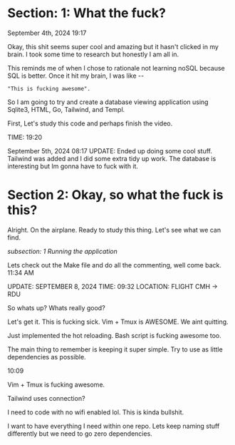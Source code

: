 # Section: 1: What the fuck?

September 4th, 2024
19:17

Okay, this shit seems super cool and amazing but it hasn't clicked in my brain. I took some time to research but honestly I am all in.

This reminds me of when I chose to rationale not learning noSQL because SQL is better. Once it hit my brain, I was like --

    "This is fucking awesome".

So I am going to try and create a database viewing application using Sqlite3, HTML, Go, Tailwind, and Templ.

First, Let's study this code and perhaps finish the video.

TIME: 19:20

September 5th, 2024
08:17
UPDATE: Ended up doing some cool stuff. Tailwind was added and I did some extra tidy up work. The database is interesting but Im gonna have to fuck with it.

# Section 2: Okay, so what the fuck is this?

Alright. On the airplane. Ready to study this thing. Let's see what we can find.

_subsection: 1 Running the application_

Lets check out the Make file and do all the commenting, well come back. 11:34 AM

UPDATE: SEPTEMBER 8, 2024
TIME: 09:32
LOCATION: FLIGHT CMH -> RDU

So whats up? Whats really good?

Let's get it. This is fucking sick. Vim + Tmux is AWESOME. We aint quitting.

Just implemented the hot reloading. Bash script is fucking awesome too.

The main thing to remember is keeping it super simple. Try to use as little dependencies as possible.

10:09

Vim + Tmux is fucking awesome.

Tailwind uses connection?

I need to code with no wifi enabled lol. This is kinda bullshit.

I want to have everything I need within one repo. Lets keep naming stuff differently but we need to go zero dependencies.
